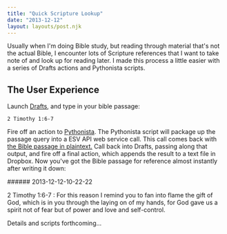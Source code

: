 ```yaml
---
title: "Quick Scripture Lookup"
date: "2013-12-12"
layout: layouts/post.njk
---
```


Usually when I'm doing Bible study, but reading through material that's not the
actual Bible, I encounter lots of Scripture references that I want to take note
of and look up for reading later. I made this process a little easier with a
series of Drafts actions and Pythonista scripts.

## The User Experience

Launch [Drafts](http://agiletortoise.com/drafts/), and type in your bible
passage:

`2 Timothy 1:6-7`

Fire off an action to [Pythonista](http://omz-software.com/pythonista/). The
Pythonista script will package up the passage query into a ESV API web service
call. This call comes back with
[the Bible passage in plaintext.](http://www.esvapi.org/v2/rest/passageQuery?key=IP&passage=Gen+1&include-headings=false&output-format=plain-text) Call
back into Drafts, passing along that output, and fire off a final action, which
appends the result to a text file in Dropbox. Now you've got the Bible passage
for reference almost instantly after writing it down:

\###### 2013-12-12-10-22-22

2 Timothy 1:6-7 : For this reason I remind you to fan into flame the gift of
God, which is in you through the laying on of my hands, for God gave us a spirit
not of fear but of power and love and self-control.

Details and scripts forthcoming...
